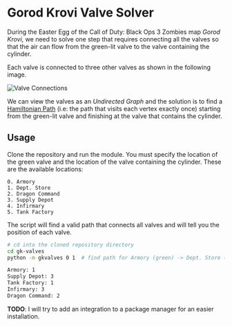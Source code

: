 # Gorod Krovi Valve Solver
During the Easter Egg of the Call of Duty: Black Ops 3 Zombies map *Gorod Krovi*, we need to solve one step that
requires connecting all the valves so that the air can flow from the green-lit valve to the valve containing the
cylinder.

Each valve is connected to three other valves as shown in the following image.

![Valve Connections](/resources/gk-valves.png)

We can view the valves as an *Undirected Graph* and the solution is to find a [Hamiltonian Path](https://en.wikipedia.org/wiki/Hamiltonian_path)
(i.e: the path that visits each vertex exactly once) starting from the green-lit valve and finishing at the valve
that contains the cylinder.

## Usage

Clone the repository and run the module. You must specify the location of the green valve and the location of the
valve containing the cylinder. These are the available locations:

```
0. Armory
1. Dept. Store
2. Dragon Command
3. Supply Depot
4. Infirmary
5. Tank Factory
```

The script will find a valid path that connects all valves and will tell you the position of each valve.

```bash
# cd into the cloned repository directory
cd gk-valves
python -m gkvalves 0 1  # find path for Armory (green) -> Dept. Store (cylinder)

Armory: 1
Supply Depot: 3
Tank Factory: 1
Infirmary: 3
Dragon Command: 2
```

**TODO**: I will try to add an integration to a package manager for an easier installation.
